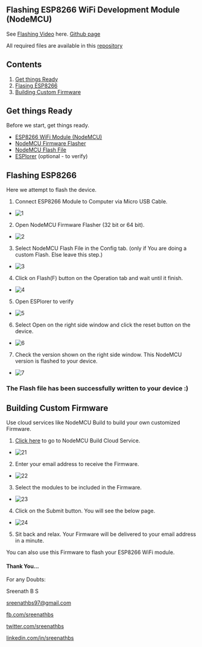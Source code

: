 ## Flashing ESP8266 WiFi Development Module (NodeMCU)


See [Flashing Video](https://bit.ly/esp8266flashingvideo) here.
[Github page](https://sreenathbs.github.io/Flash-ESP8266-NodeMCU)

All required files are available in this [repository](http://bit.ly/esp8266flash)

## Contents

1. [Get things Ready](https://github.com/sreenathbs/Flash-ESP8266-NodeMCU#get-things-ready)
2. [Flasing ESP8266](https://github.com/sreenathbs/Flash-ESP8266-NodeMCU#flashing-process)
3. [Building Custom Firmware](https://github.com/sreenathbs/Flash-ESP8266-NodeMCU#building-custom-firmware)



## Get things Ready

Before we start, get things ready.

  * [ESP8266 WiFi Module (NodeMCU)](http://bit.ly/esp8266wifi)
  * [NodeMCU Firmware Flasher](http://bit.ly/esp8266flash)
  * [NodeMCU Flash File](http://bit.ly/esp8266flash)
  * [ESPlorer](http://bit.ly/esp8266flash) (optional - to verify)
  

## Flashing ESP8266

Here we attempt to flash the device.


1. Connect ESP8266 Module to Computer via Micro USB Cable.

  * ![1](https://image.ibb.co/fyNgWQ/1.jpg)
  
2. Open NodeMCU Firmware Flasher (32 bit or 64 bit).

  * ![2](https://image.ibb.co/dN325k/2.jpg)
  
3. Select NodeMCU Flash File in the Config tab. (only if You are doing a custom Flash. Else leave this step.)

  * ![3](https://image.ibb.co/ee1YBQ/3.jpg)
  
4. Click on Flash(F) button on the Operation tab and wait until it finish.

  * ![4](https://image.ibb.co/efDKkk/4.jpg)
  
5. Open ESPlorer to verify

  * ![5](https://image.ibb.co/gkory5/5.jpg)
  
6. Select Open on the right side window and click the reset button on the device.

  * ![6](https://image.ibb.co/nxZaQk/6.jpg)
  
7. Check the version shown on the right side window. This NodeMCU version is flashed to your device.

  * ![7](https://image.ibb.co/iJriBQ/7.jpg)
  
### The Flash file has been successfully written to your device :)



## Building Custom Firmware

Use cloud services like NodeMCU Build to build your own customized Firmware.

1. [Click here](https://nodemcu-build.com) to go to NodeMCU Build Cloud Service.

  * ![21](https://image.ibb.co/hrVh5k/21.jpg)

2. Enter your email address to receive the Firmware.

  * ![22](https://image.ibb.co/hdbN5k/22.jpg)
  
3. Select the modules to be included in the Firmware.

  * ![23](https://image.ibb.co/hJoPJ5/23.jpg)
  
4. Click on the Submit button. You will see the below page.

  * ![24](https://image.ibb.co/jswYBQ/24.jpg)
  
5. Sit back and relax. Your Firmware will be delivered to your email address in a minute.

You can also use this Firmware to flash your ESP8266 WiFi module.

#### Thank You...

For any Doubts:
  
  Sreenath B S
  
  sreenathbs97@gmail.com
  
  [fb.com/sreenathbs](https://www.facebook.com/sreenathbs)
  
  [twitter.com/sreenathbs](https://www.twitter.com/sreenathbs)
  
  [linkedin.com/in/sreenathbs](https://www.linkedin.com/in/sreenathbs)
